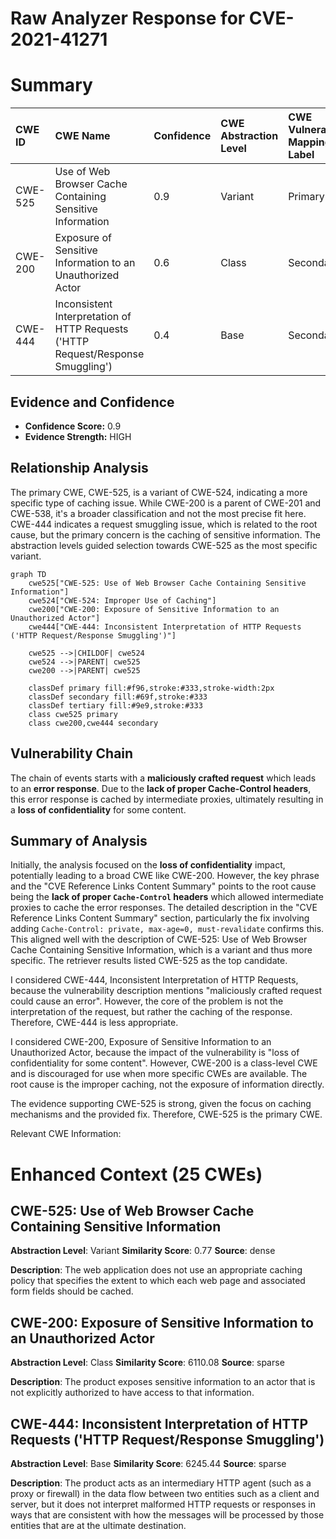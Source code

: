 # Raw Analyzer Response for CVE-2021-41271

# Summary
| CWE ID  | CWE Name                                                                 | Confidence | CWE Abstraction Level | CWE Vulnerability Mapping Label | CWE-Vulnerability Mapping Notes |
| :-------- | :----------------------------------------------------------------------- | :--------- | :---------------------- | :------------------------------ | :------------------------------ |
| CWE-525   | Use of Web Browser Cache Containing Sensitive Information              | 0.9        | Variant                 | Primary CWE                     | Allowed                       |
| CWE-200   | Exposure of Sensitive Information to an Unauthorized Actor             | 0.6        | Class                   | Secondary                       | Discouraged                   |
| CWE-444   | Inconsistent Interpretation of HTTP Requests ('HTTP Request/Response Smuggling') | 0.4        | Base                    | Secondary                       | Allowed                       |

## Evidence and Confidence

*   **Confidence Score:** 0.9
*   **Evidence Strength:** HIGH

## Relationship Analysis
The primary CWE, CWE-525, is a variant of CWE-524, indicating a more specific type of caching issue. While CWE-200 is a parent of CWE-201 and CWE-538, it's a broader classification and not the most precise fit here. CWE-444 indicates a request smuggling issue, which is related to the root cause, but the primary concern is the caching of sensitive information. The abstraction levels guided selection towards CWE-525 as the most specific variant.

```mermaid
graph TD
    cwe525["CWE-525: Use of Web Browser Cache Containing Sensitive Information"]
    cwe524["CWE-524: Improper Use of Caching"]
    cwe200["CWE-200: Exposure of Sensitive Information to an Unauthorized Actor"]
    cwe444["CWE-444: Inconsistent Interpretation of HTTP Requests ('HTTP Request/Response Smuggling')"]
    
    cwe525 -->|CHILDOF| cwe524
    cwe524 -->|PARENT| cwe525
    cwe200 -->|PARENT| cwe525

    classDef primary fill:#f96,stroke:#333,stroke-width:2px
    classDef secondary fill:#69f,stroke:#333
    classDef tertiary fill:#9e9,stroke:#333
    class cwe525 primary
    class cwe200,cwe444 secondary
```

## Vulnerability Chain
The chain of events starts with a **maliciously crafted request** which leads to an **error response**. Due to the **lack of proper Cache-Control headers**, this error response is cached by intermediate proxies, ultimately resulting in a **loss of confidentiality** for some content.

## Summary of Analysis
Initially, the analysis focused on the **loss of confidentiality** impact, potentially leading to a broad CWE like CWE-200. However, the key phrase and the "CVE Reference Links Content Summary" points to the root cause being the **lack of proper `Cache-Control` headers** which allowed intermediate proxies to cache the error responses.
The detailed description in the "CVE Reference Links Content Summary" section, particularly the fix involving adding `Cache-Control: private, max-age=0, must-revalidate` confirms this. This aligned well with the description of CWE-525: Use of Web Browser Cache Containing Sensitive Information, which is a variant and thus more specific. The retriever results listed CWE-525 as the top candidate.

I considered CWE-444, Inconsistent Interpretation of HTTP Requests, because the vulnerability description mentions "maliciously crafted request could cause an error". However, the core of the problem is not the interpretation of the request, but rather the caching of the response. Therefore, CWE-444 is less appropriate.

I considered CWE-200, Exposure of Sensitive Information to an Unauthorized Actor, because the impact of the vulnerability is "loss of confidentiality for some content". However, CWE-200 is a class-level CWE and is discouraged for use when more specific CWEs are available. The root cause is the improper caching, not the exposure of information directly.

The evidence supporting CWE-525 is strong, given the focus on caching mechanisms and the provided fix. Therefore, CWE-525 is the primary CWE.

Relevant CWE Information:

# Enhanced Context (25 CWEs)

## CWE-525: Use of Web Browser Cache Containing Sensitive Information
**Abstraction Level**: Variant
**Similarity Score**: 0.77
**Source**: dense

**Description**:
The web application does not use an appropriate caching policy that specifies the extent to which each web page and associated form fields should be cached.

## CWE-200: Exposure of Sensitive Information to an Unauthorized Actor
**Abstraction Level**: Class
**Similarity Score**: 6110.08
**Source**: sparse

**Description**:
The product exposes sensitive information to an actor that is not explicitly authorized to have access to that information.

## CWE-444: Inconsistent Interpretation of HTTP Requests ('HTTP Request/Response Smuggling')
**Abstraction Level**: Base
**Similarity Score**: 6245.44
**Source**: sparse

**Description**:
The product acts as an intermediary HTTP agent
         (such as a proxy or firewall) in the data flow between two
         entities such as a client and server, but it does not
         interpret malformed HTTP requests or responses in ways that
         are consistent with how the messages will be processed by
         those entities that are at the ultimate destination.